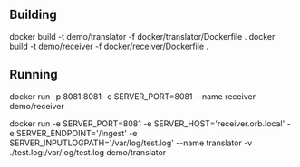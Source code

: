 ## Building
docker build -t demo/translator -f docker/translator/Dockerfile .
docker build -t demo/receiver -f docker/receiver/Dockerfile .

## Running
docker run -p 8081:8081 -e SERVER_PORT=8081 --name receiver demo/receiver

docker run -e SERVER_PORT=8081 -e SERVER_HOST='receiver.orb.local' -e SERVER_ENDPOINT='/ingest' -e SERVER_INPUTLOGPATH='/var/log/test.log' --name translator -v ./test.log:/var/log/test.log demo/translator
